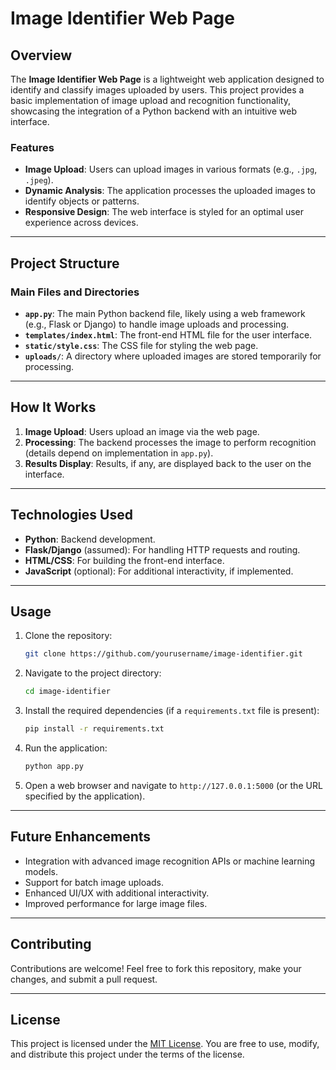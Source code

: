 # Image Identifier Web Page

## Overview
The **Image Identifier Web Page** is a lightweight web application designed to identify and classify images uploaded by users. This project provides a basic implementation of image upload and recognition functionality, showcasing the integration of a Python backend with an intuitive web interface.

### Features
- **Image Upload**: Users can upload images in various formats (e.g., `.jpg`, `.jpeg`).
- **Dynamic Analysis**: The application processes the uploaded images to identify objects or patterns.
- **Responsive Design**: The web interface is styled for an optimal user experience across devices.

---

## Project Structure

### Main Files and Directories
- **`app.py`**: The main Python backend file, likely using a web framework (e.g., Flask or Django) to handle image uploads and processing.
- **`templates/index.html`**: The front-end HTML file for the user interface.
- **`static/style.css`**: The CSS file for styling the web page.
- **`uploads/`**: A directory where uploaded images are stored temporarily for processing.

---

## How It Works
1. **Image Upload**: Users upload an image via the web page.
2. **Processing**: The backend processes the image to perform recognition (details depend on implementation in `app.py`).
3. **Results Display**: Results, if any, are displayed back to the user on the interface.

---

## Technologies Used
- **Python**: Backend development.
- **Flask/Django** (assumed): For handling HTTP requests and routing.
- **HTML/CSS**: For building the front-end interface.
- **JavaScript** (optional): For additional interactivity, if implemented.

---

## Usage
1. Clone the repository:
   ```bash
   git clone https://github.com/yourusername/image-identifier.git
   ```
2. Navigate to the project directory:
   ```bash
   cd image-identifier
   ```
3. Install the required dependencies (if a `requirements.txt` file is present):
   ```bash
   pip install -r requirements.txt
   ```
4. Run the application:
   ```bash
   python app.py
   ```
5. Open a web browser and navigate to `http://127.0.0.1:5000` (or the URL specified by the application).

---

## Future Enhancements
- Integration with advanced image recognition APIs or machine learning models.
- Support for batch image uploads.
- Enhanced UI/UX with additional interactivity.
- Improved performance for large image files.

---

## Contributing
Contributions are welcome! Feel free to fork this repository, make your changes, and submit a pull request.

---

## License
This project is licensed under the [MIT License](LICENSE). You are free to use, modify, and distribute this project under the terms of the license.

